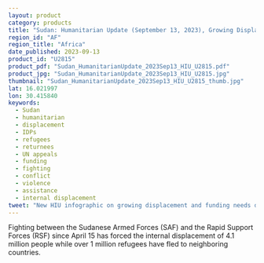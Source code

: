 ```yaml
---
layout: product
category: products
title: "Sudan: Humanitarian Update (September 13, 2023), Growing Displacement and Funding Needs"
region_id: "AF"
region_title: "Africa"
date_published: 2023-09-13
product_id: "U2815"
product_pdf: "Sudan_HumanitarianUpdate_2023Sep13_HIU_U2815.pdf"
product_jpg: "Sudan_HumanitarianUpdate_2023Sep13_HIU_U2815.jpg"
thumbnail: "Sudan_HumanitarianUpdate_2023Sep13_HIU_U2815_thumb.jpg"
lat: 16.021997
lon: 30.415840
keywords:
  - Sudan
  - humanitarian
  - displacement
  - IDPs
  - refugees
  - returnees
  - UN appeals
  - funding
  - fighting
  - conflict
  - violence
  - assistance
  - internal displacement
tweet: "New HIU infographic on growing displacement and funding needs due to the continued fighting in Sudan:"
---
```

Fighting between the Sudanese Armed Forces (SAF) and the Rapid Support Forces (RSF) since April 15 has forced the internal displacement of 4.1 million people while over 1 million refugees have fled to neighboring countries.
